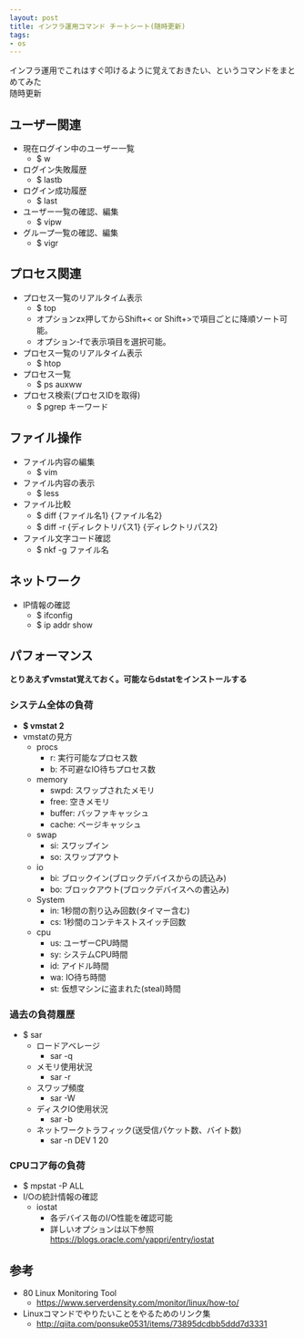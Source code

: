 ```yaml
---
layout: post
title: インフラ運用コマンド チートシート(随時更新)
tags: 
- os
---
```

インフラ運用でこれはすぐ叩けるように覚えておきたい、というコマンドをまとめてみた  
随時更新
  
<!-- more -->

## ユーザー関連
- 現在ログイン中のユーザー一覧
  - $ w
- ログイン失敗履歴
  - $ lastb
- ログイン成功履歴
  - $ last
- ユーザー一覧の確認、編集
  - $ vipw
- グループ一覧の確認、編集
  - $ vigr

## プロセス関連
- プロセス一覧のリアルタイム表示
  - $ top
  - オプションzx押してからShift+< or Shift+>で項目ごとに降順ソート可能。
  - オプション-fで表示項目を選択可能。
- プロセス一覧のリアルタイム表示
  - $ htop
- プロセス一覧
  - $ ps auxww
- プロセス検索(プロセスIDを取得)
  - $ pgrep キーワード

## ファイル操作
- ファイル内容の編集
  - $ vim
- ファイル内容の表示
  - $ less
- ファイル比較
  - $ diff {ファイル名1} {ファイル名2}
  - $ diff -r {ディレクトリパス1} {ディレクトリパス2}
- ファイル文字コード確認
  - $ nkf -g ファイル名

## ネットワーク
- IP情報の確認
  - $ ifconfig
  - $ ip addr show

## パフォーマンス
**とりあえずvmstat覚えておく。可能ならdstatをインストールする**

### システム全体の負荷
- **$ vmstat 2**
- vmstatの見方
  - procs
    - r: 実行可能なプロセス数
    - b: 不可避なIO待ちプロセス数
  - memory
    - swpd: スワップされたメモリ
    - free: 空きメモリ
    - buffer: バッファキャッシュ
    - cache: ページキャッシュ
  - swap
    - si: スワップイン
    - so: スワップアウト
  - io
    - bi: ブロックイン(ブロックデバイスからの読込み)
    - bo: ブロックアウト(ブロックデバイスへの書込み)
  - System
    - in: 1秒間の割り込み回数(タイマー含む)
    - cs: 1秒間のコンテキストスイッチ回数
  - cpu
    - us: ユーザーCPU時間
    - sy: システムCPU時間
    - id: アイドル時間
    - wa: IO待ち時間
    - st: 仮想マシンに盗まれた(steal)時間

### 過去の負荷履歴
- $ sar
  - ロードアベレージ
    - sar -q
  - メモリ使用状況
    - sar -r
  - スワップ頻度
    - sar -W
  - ディスクIO使用状況
    - sar -b
  - ネットワークトラフィック(送受信パケット数、バイト数)
    - sar -n DEV 1 20

### CPUコア毎の負荷
- $ mpstat -P ALL
- I/Oの統計情報の確認
  - iostat
    - 各デバイス毎のI/O性能を確認可能
    - 詳しいオプションは以下参照  
    https://blogs.oracle.com/yappri/entry/iostat

## 参考
- 80 Linux Monitoring Tool
  - https://www.serverdensity.com/monitor/linux/how-to/
- Linuxコマンドでやりたいことをやるためのリンク集
  - http://qiita.com/ponsuke0531/items/73895dcdbb5ddd7d3331
